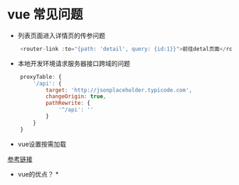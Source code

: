 # vue 常见问题

+ 列表页面进入详情页的传参问题

```javaScript
    <router-link :to="{path: 'detail', query: {id:1}}">前往detal页面</router-link>
```

+ 本地开发环境请求服务器接口跨域的问题

```javaScript
    proxyTable: {
        '/api': {
            target: 'http://jsonplaceholder.typicode.com',
            changeOrigin: true,
            pathRewrite: {
                '^/api': ''
            }
        }
    }
```

+ vue设置按需加载

[参考链接](https://segmentfault.com/a/1190000011519350)

+ vue的优点？
    * 